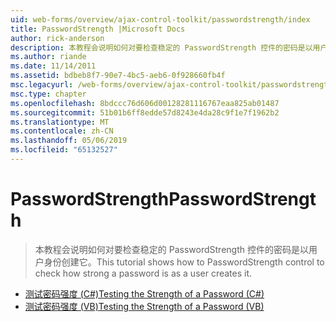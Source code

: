 ```yaml
---
uid: web-forms/overview/ajax-control-toolkit/passwordstrength/index
title: PasswordStrength |Microsoft Docs
author: rick-anderson
description: 本教程会说明如何对要检查稳定的 PasswordStrength 控件的密码是以用户身份创建它。
ms.author: riande
ms.date: 11/14/2011
ms.assetid: bdbeb8f7-90e7-4bc5-aeb6-0f928660fb4f
msc.legacyurl: /web-forms/overview/ajax-control-toolkit/passwordstrength
msc.type: chapter
ms.openlocfilehash: 8bdccc76d606d00128281116767eaa825ab01487
ms.sourcegitcommit: 51b01b6ff8edde57d8243e4da28c9f1e7f1962b2
ms.translationtype: MT
ms.contentlocale: zh-CN
ms.lasthandoff: 05/06/2019
ms.locfileid: "65132527"
---
```

# <a name="passwordstrength"></a><span data-ttu-id="97b98-103">PasswordStrength</span><span class="sxs-lookup"><span data-stu-id="97b98-103">PasswordStrength</span></span>

> <span data-ttu-id="97b98-104">本教程会说明如何对要检查稳定的 PasswordStrength 控件的密码是以用户身份创建它。</span><span class="sxs-lookup"><span data-stu-id="97b98-104">This tutorial shows how to PasswordStrength control to check how strong a password is as a user creates it.</span></span>

- [<span data-ttu-id="97b98-105">测试密码强度 (C#)</span><span class="sxs-lookup"><span data-stu-id="97b98-105">Testing the Strength of a Password (C#)</span></span>](testing-the-strength-of-a-password-cs.md)
- [<span data-ttu-id="97b98-106">测试密码强度 (VB)</span><span class="sxs-lookup"><span data-stu-id="97b98-106">Testing the Strength of a Password (VB)</span></span>](testing-the-strength-of-a-password-vb.md)
